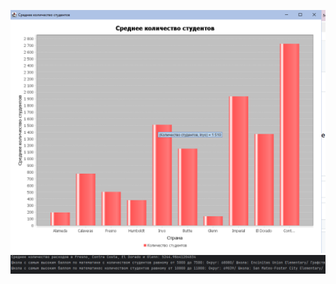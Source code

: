 ![Задача 1](https://github.com/anton-phobos/SchoolTaskJava/blob/master/1%20задача.png)
![Задача 2](https://github.com/anton-phobos/SchoolTaskJava/blob/master/2%20и%203%20задачи.PNG)
